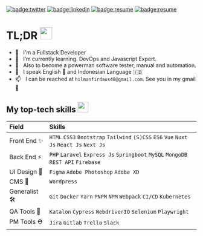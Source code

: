 <a href="https://twitter.com/hilmanfirdaus48" target="_blank">![badge:twitter](https://img.shields.io/badge/Twitter-1DA1F2?style=for-the-badge&logo=twitter&logoColor=white)</a>
<a href="https://www.linkedin.com/in/hilmanfirdd" target="_blank">![badge:linkedin](https://img.shields.io/badge/LinkedIn-66666?style=for-the-badge&logo=linkedin&logoColor=white)</a>
<a href="https://hilmanfirdd.my.id" target="_blank">![badge:resume](https://img.shields.io/badge/website-0077B5?style=for-the-badge&logo=About.me&logoColor=white)</a>
<a href="https://www.instagram.com/hilman_firdd" target="_blank">![badge:resume](https://img.shields.io/badge/Instagram-E4405F?style=for-the-badge&logo=instagram&logoColor=white)</a>


# TL;DR <img src="https://cdn.joypixels.com/products/previews/O6D7BMG8R2DMMNC4LLZH/3084_vam5PaUBOZubnfnTPYC2Zfj4JaiicECV.gif" width="32" />
<!-- - 🔭 &nbsp; I’m currently looking for a new job in Front End role – preferably remote worldwide. -->
- 💼 &nbsp; I'm a Fullstack Developer
- 🌱 &nbsp; I’m currently learning. DevOps and Javascript Expert.
- 🌱 &nbsp; Also to become a powerman software tester, manual and automation.
- 💬 &nbsp; I speak English 🏴󠁧󠁢󠁥󠁮󠁧󠁿 and Indonesian Language 🇮🇩
- 📫 &nbsp; I can be reached at `hilmanfirdaus48@gmail.com`. See you in my gmail 👋

## My top-tech skills <img src="https://cdn.joypixels.com/products/previews/O6D7BMG8R2DMMNC4LLZH/3077_O2SFhOsxCkfgqyVoBHutvxuoKMEx9XmF.gif" width="28" />
| Field        | Skills                                                                               |
|:-------------|:-------------------------------------------------------------------------------------|
| Front End ✨  | `HTML` `CSS3` `Bootstrap` `Tailwind` `(S)CSS` `ES6` `Vue` `Nuxt Js`  `React Js`  `Next Js`  |
| Back End ⚡️    | `PHP` `Laravel` `Express Js` `Springboot` `MySQL` `MongoDB` `REST API` `Firebase`  |
| UI Design 🎨  | `Figma` `Adobe Photoshop` `Adobe XD`                              |
| CMS 🎨        | `Wordpress`                                                      |
| Generalist 🛠 | `Git` `Docker` `Yarn` `PNPM` `NPM` `Webpack` `CI/CD` `Kubernetes`         |
| QA Tools 🥸   | `Katalon` `Cypress` `WebdriverIO` `Selenium` `Playwright` |
| PM Tools ⛑   | `Jira` `Gitlab` `Trello` `Slack` |

<!--END_SECTION:waka-->

<!-- repository because its `README.md` (this file) appears on your GitHub profile
